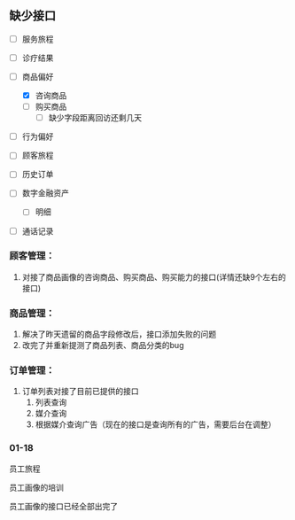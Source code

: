## 缺少接口

- [ ] 服务旅程
- [ ] 诊疗结果
- [ ] 商品偏好
    - [x] 咨询商品
    - [ ] 购买商品
        - [ ] 缺少字段距离回访还剩几天
- [ ] 行为偏好
- [ ] 顾客旅程
- [ ] 历史订单
- [ ] 数字金融资产
    - [ ] 明细
- [ ] 通话记录



### 顾客管理：

1. 对接了商品画像的咨询商品、购买商品、购买能力的接口(详情还缺9个左右的接口)

### 商品管理：

1. 解决了昨天遗留的商品字段修改后，接口添加失败的问题
2. 改完了并重新提测了商品列表、商品分类的bug

### 订单管理：

1. 订单列表对接了目前已提供的接口
    1. 列表查询
    2. 媒介查询
    3. 根据媒介查询广告（现在的接口是查询所有的广告，需要后台在调整）



### 01-18

员工旅程

员工画像的培训





员工画像的接口已经全部出完了













